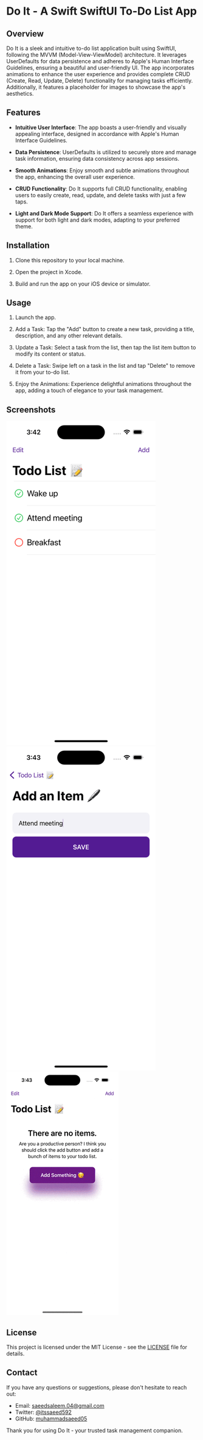 # Do It - A Swift SwiftUI To-Do List App

## Overview

Do It is a sleek and intuitive to-do list application built using SwiftUI, following the MVVM (Model-View-ViewModel) architecture. It leverages UserDefaults for data persistence and adheres to Apple's Human Interface Guidelines, ensuring a beautiful and user-friendly UI. The app incorporates animations to enhance the user experience and provides complete CRUD (Create, Read, Update, Delete) functionality for managing tasks efficiently. Additionally, it features a placeholder for images to showcase the app's aesthetics.

## Features

- **Intuitive User Interface**: The app boasts a user-friendly and visually appealing interface, designed in accordance with Apple's Human Interface Guidelines.

- **Data Persistence**: UserDefaults is utilized to securely store and manage task information, ensuring data consistency across app sessions.

- **Smooth Animations**: Enjoy smooth and subtle animations throughout the app, enhancing the overall user experience.

- **CRUD Functionality**: Do It supports full CRUD functionality, enabling users to easily create, read, update, and delete tasks with just a few taps.

- **Light and Dark Mode Support**: Do It offers a seamless experience with support for both light and dark modes, adapting to your preferred theme.

## Installation

1. Clone this repository to your local machine.

2. Open the project in Xcode.

3. Build and run the app on your iOS device or simulator.

## Usage

1. Launch the app.

2. Add a Task: Tap the "Add" button to create a new task, providing a title, description, and any other relevant details.

3. Update a Task: Select a task from the list, then tap the list item button to modify its content or status.

4. Delete a Task: Swipe left on a task in the list and tap "Delete" to remove it from your to-do list.

5. Enjoy the Animations: Experience delightful animations throughout the app, adding a touch of elegance to your task management.

## Screenshots

![Screenshot 1](Screenshots/home-screen.png)
![Screenshot 2](Screenshots/add-screen.png)
![Screenshot 3](Screenshots/userflow.gif)

## License

This project is licensed under the MIT License - see the [LICENSE](LICENSE) file for details.

## Contact

If you have any questions or suggestions, please don't hesitate to reach out:

- Email: [saeedsaleem.04@gmail.com](mailto:saeedsaleem.04@gmail.com)
- Twitter: [@itssaeed592](https://twitter.com/itssaeed592)
- GitHub: [muhammadsaeed05](https://github.com/muhammadsaeed05)

Thank you for using Do It - your trusted task management companion.
